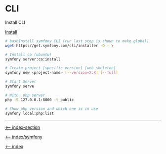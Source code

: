 # CLI

Install CLI

[Install](https://symfony.com/download)

```bash
# bashInstall symfony CLI (run last step is shown to make global)
wget https://get.symfony.com/cli/installer -O - \

# Install ca (ubuntu)
symfony server:ca:install

# Create project [specific version] [web skeleton]
symfony new <project-name> [--version=X.X] [--full]

# Start Server
symfony serve

# With  php server
php -S 127.0.0.1:8000 -t public

# Show php version and which one is in use
symfony local:php:list
```

---
[<-- index-section](/symfony/command/index.md)

[<-- index/symfony](/symfony/index.md)

[<-- index](/README.md)
